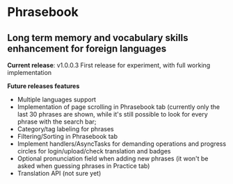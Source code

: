 # Phrasebook
## Long term memory and vocabulary skills enhancement for foreign languages

**Current release**: v1.0.0.3
First release for experiment, with full working implementation

**Future releases features**
* Multiple languages support
* Implementation of page scrolling in Phrasebook tab (currently only the last 30 phrases are shown, while it's still possible to look for every phrase with the search bar;
* Category/tag labeling for phrases
* Filtering/Sorting in Phrasebook tab
* Implement handlers/AsyncTasks for demanding operations and progress circles for login/upload/check translation and badges
* Optional pronunciation field when adding new phrases (it won't be asked when guessing phrases in Practice tab)
* Translation API (not sure yet)
